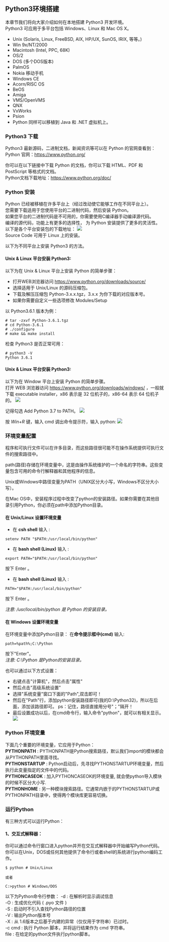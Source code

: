 ## **Python3环境搭建**

本章节我们将向大家介绍如何在本地搭建 Python3 开发环境。  
Python3 可应用于多平台包括 Windows、Linux 和 Mac OS X。

* Unix (Solaris, Linux, FreeBSD, AIX, HP/UX, SunOS, IRIX, 等等。)
* Win 9x/NT/2000
* Macintosh (Intel, PPC, 68K)
* OS/2
* DOS (多个DOS版本)
* PalmOS
* Nokia 移动手机
* Windows CE
* Acorn/RISC OS
* BeOS
* Amiga
* VMS/OpenVMS
* QNX
* VxWorks
* Psion
* Python 同样可以移植到 Java 和 .NET 虚拟机上。


### **Python3 下载**

Python3 最新源码，二进制文档，新闻资讯等可以在 Python 的官网查看到：  
Python 官网：https://www.python.org/ 

你可以在以下链接中下载 Python 的文档，你可以下载 HTML、PDF 和 PostScript 等格式的文档。  
Python文档下载地址：https://www.python.org/doc/

### **Python 安装**

Python 已经被移植在许多平台上（经过改动使它能够工作在不同平台上）。  
您需要下载适用于您使用平台的二进制代码，然后安装 Python。  
如果您平台的二进制代码是不可用的，你需要使用C编译器手动编译源代码。  
编译的源代码，功能上有更多的选择性， 为 Python 安装提供了更多的灵活性。    
以下是各个平台安装包的下载地址：
![](https://github.com/anmiaru/python3/raw/master/image/2-1.jpg)  
Source Code 可用于 Linux 上的安装。  

以下为不同平台上安装 Python3 的方法。  

#### Unix & Linux 平台安装 Python3:
以下为在 Unix & Linux 平台上安装 Python 的简单步骤：

* 打开WEB浏览器访问 https://www.python.org/downloads/source/  
* 选择适用于 Unix/Linux 的源码压缩包。  
* 下载及解压压缩包 Python-3.x.x.tgz，3.x.x 为你下载的对应版本号。  
* 如果你需要自定义一些选项修改 Modules/Setup  

以 Python3.6.1 版本为例：  

``` 
# tar -zxvf Python-3.6.1.tgz
# cd Python-3.6.1
# ./configure
# make && make install
```
检查 Python3 是否正常可用：
``` 
# python3 -V
Python 3.6.1
```

#### Unix & Linux 平台安装 Python3:
以下为在 Window 平台上安装 Python 的简单步骤。  
打开 WEB 浏览器访问 https://www.python.org/downloads/windows/ ，一般就下载 executable installer，x86 表示是 32 位机子的，x86-64 表示 64 位机子的。
![](https://github.com/anmiaru/python3/raw/master/image/2-2.png)

记得勾选 Add Python 3.7 to PATH。
![](https://github.com/anmiaru/python3/raw/master/image/2-3.png)

按 *Win+R* 键，输入 cmd 调出命令提示符，输入 python:
![](https://github.com/anmiaru/python3/raw/master/image/2-4.png)

### **环境变量配置**
程序和可执行文件可以在许多目录，而这些路径很可能不在操作系统提供可执行文件的搜索路径中。

path(路径)存储在环境变量中，这是由操作系统维护的一个命名的字符串。这些变量包含可用的命令行解释器和其他程序的信息。

Unix或Windows中路径变量为PATH（UNIX区分大小写，Windows不区分大小写）。

在Mac OS中，安装程序过程中改变了python的安装路径。如果你需要在其他目录引用Python，你必须在path中添加Python目录。
#### **在 Unix/Linux 设置环境变量**
* 在 **csh shell** 输入 :  
```
setenv PATH "$PATH:/usr/local/bin/python"
```
* 在 **bash shell (Linux)** 输入 :
```
export PATH="$PATH:/usr/local/bin/python" 
```
按下 Enter 。
* 在 **bash shell (Linux)** 输入 :
```
PATH="$PATH:/usr/local/bin/python" 
```
按下 Enter 。

*注意: /usr/local/bin/python 是 Python 的安装目录。*
#### **在 Windows 设置环境变量**
在环境变量中添加Python目录：
在**命令提示框中(cmd)** 输入:  
```
path=%path%;C:\Python 
```
按下"Enter"。  
*注意: C:\Python 是Python的安装目录。*

也可以通过以下方式设置：
* 右键点击"计算机"，然后点击"属性"
* 然后点击"高级系统设置"
* 选择"系统变量"窗口下面的"Path",双击即可！
* 然后在"Path"行，添加python安装路径即可(我的D:\Python32)，所以在后面，添加该路径即可。 ps：记住，路径直接用分号"；"隔开！
* 最后设置成功以后，在cmd命令行，输入命令"python"，就可以有相关显示。
![](https://github.com/anmiaru/python3/raw/master/image/2-5.png)

### **Python 环境变量**
下面几个重要的环境变量，它应用于Python：  
**PYTHONPATH** : PYTHONPATH是Python搜索路径，默认我们import的模块都会从PYTHONPATH里面寻找。   
**PYTHONSTARTUP** : Python启动后，先寻找PYTHONSTARTUP环境变量，然后执行此变量指定的文件中的代码。   
**PYTHONCASEOK** : 加入PYTHONCASEOK的环境变量, 就会使python导入模块的时候不区分大小写.   
**PYTHONHOME** : 另一种模块搜索路径。它通常内嵌于的PYTHONSTARTUP或PYTHONPATH目录中，使得两个模块库更容易切换。    

### **运行Python**
有三种方式可以运行Python：
#### 1、交互式解释器：
你可以通过命令行窗口进入python并开在交互式解释器中开始编写Python代码。  
你可以在Unix，DOS或任何其他提供了命令行或者shell的系统进行python编码工作。
```
$ python # Unix/Linux 

或者 

C:>python # Windows/DOS
```

以下为Python命令行参数： 
-d : 在解析时显示调试信息   
-O : 生成优化代码 ( .pyo 文件 )    
-S : 启动时不引入查找Python路径的位置  
-V : 输出Python版本号   
-X : 从 1.6版本之后基于内建的异常（仅仅用于字符串）已过时。  
-c cmd : 执行 Python 脚本，并将运行结果作为 cmd 字符串。   
file :  在给定的python文件执行python脚本。  

